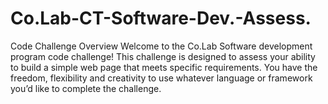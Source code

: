 # Co.Lab-CT-Software-Dev.-Assess.
Code Challenge Overview Welcome to the Co.Lab Software development program code challenge! This challenge is designed to assess your ability to build a simple web page that meets specific requirements. You have the freedom, flexibility and creativity to use whatever language or framework you’d like to complete the challenge.
